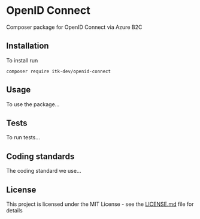 # OpenID Connect

Composer package for OpenID Connect via Azure B2C

## Installation

To install run

```shell
composer require itk-dev/openid-connect
```

## Usage

To use the package...


## Tests

To run tests...

## Coding standards

The coding standard we use...

## License 
This project is licensed under the MIT License - see the
[LICENSE.md](LICENSE.md) file for details